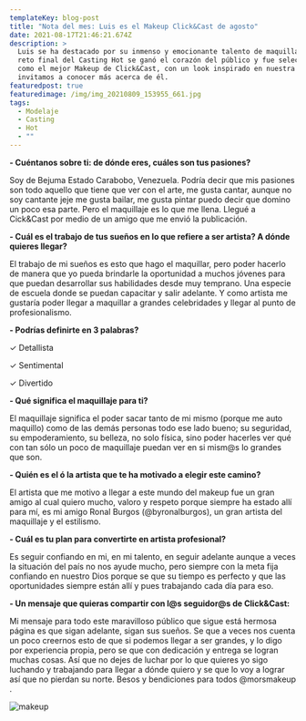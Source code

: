 ```yaml
---
templateKey: blog-post
title: "Nota del mes: Luis es el Makeup Click&Cast de agosto"
date: 2021-08-17T21:46:21.674Z
description: >
  Luis se ha destacado por su inmenso y emocionante talento de maquillar. En el
  reto final del Casting Hot se ganó el corazón del público y fue seleccionado
  como el mejor Makeup de Click&Cast, con un look inspirado en nuestra marca. Te
  invitamos a conocer más acerca de él.
featuredpost: true
featuredimage: /img/img_20210809_153955_661.jpg
tags:
  - Modelaje
  - Casting
  - Hot
  - ""
---
```

<!--StartFragment-->

**\- Cuéntanos sobre ti: de dónde eres, cuáles son tus pasiones?**

Soy de Bejuma Estado Carabobo, Venezuela. Podría decir que mis pasiones son todo aquello que tiene que ver con el arte, me gusta cantar, aunque no soy cantante jeje me gusta bailar, me gusta pintar puedo decir que domino un poco esa parte. Pero el maquillaje es lo que me llena. Llegué a Cick&Cast por medio de un amigo que me envió la publicación.

**\- Cuál es el trabajo de tus sueños en lo que refiere a ser artista? A dónde quieres llegar?**

El trabajo de mi sueños es esto que hago el maquillar, pero poder hacerlo de manera que yo pueda brindarle la oportunidad a muchos jóvenes para que puedan desarrollar sus habilidades desde muy temprano. Una especie de escuela donde se puedan capacitar y salir adelante. Y como artista me gustaría poder llegar a maquillar a grandes celebridades y llegar al punto de profesionalismo.

**\- Podrías definirte en 3 palabras?**

✓ Detallista

✓ Sentimental

✓ Divertido

**\- Qué significa el maquillaje para ti?**

El maquillaje significa el poder sacar tanto de mi mismo (porque me auto maquillo) como de las demás personas todo ese lado bueno; su seguridad, su empoderamiento, su belleza, no solo física, sino poder hacerles ver qué con tan sólo un poco de maquillaje puedan ver en si mism@s lo grandes que son.

**\- Quién es el ó la artista que te ha motivado a elegir este camino?**

El artista que me motivo a llegar a este mundo del makeup fue un gran amigo al cual quiero mucho, valoro y respeto porque siempre ha estado allí para mí, es mi amigo Ronal Burgos (@byronalburgos), un gran artista del maquillaje y el estilismo.

**\- Cuál es tu plan para convertirte en artista profesional?**

Es seguir confiando en mi, en mi talento, en seguir adelante aunque a veces la situación del país no nos ayude mucho, pero siempre con la meta fija confiando en nuestro Dios porque se que su tiempo es perfecto y que las oportunidades siempre están allí y pues trabajando cada día para eso.

**\- Un mensaje que quieras compartir con l@s seguidor@s de Click&Cast:**

Mi mensaje para todo este maravilloso público que sigue está hermosa página es que sigan adelante, sigan sus sueños. Se que a veces nos cuenta un poco creernos esto de que si podemos llegar a ser grandes, y lo digo por experiencia propia, pero se que con dedicación y entrega se logran muchas cosas. Así que no dejes de luchar por lo que quieres yo sigo luchando y trabajando para llegar a dónde quiero y se que lo voy a lograr así que no pierdan su norte. Besos y bendiciones para todos @morsmakeup .

![makeup](/img/img_20210816_014718.jpg)

<!--EndFragment-->